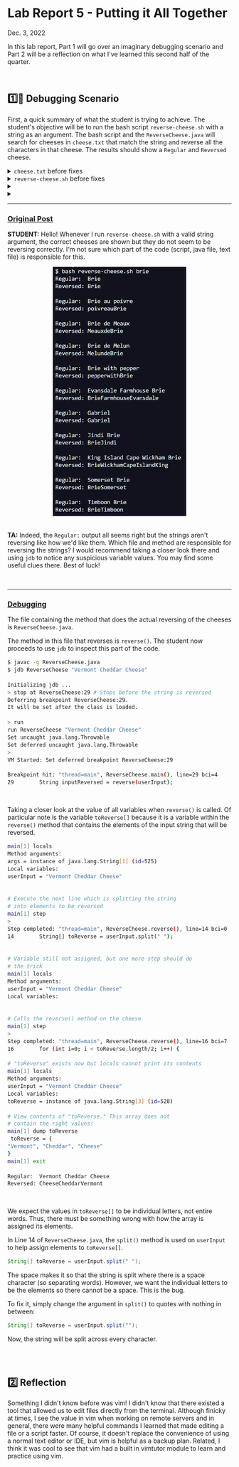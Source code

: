 # Lab Report 5 - Putting it All Together

Dec. 3, 2022

In this lab report, Part 1 will go over an imaginary debugging scenario and Part 2 will be a reflection on what I've learned this second half of the quarter.

<br>

## 1️⃣🧀 Debugging Scenario

First, a quick summary of what the student is trying to achieve. The student's objective will be to run the bash script `reverse-cheese.sh` with a string as an argument. The bash script and the `ReverseCheese.java` will search for cheeses in `cheese.txt` that match the string and reverse all the characters in that cheese. The results should show a `Regular` and `Reversed` cheese.


<details>
<summary><code>cheese.txt</code> before fixes</summary>
<pre>
Abbaye de Belloc
Abbaye de Citeaux
Abbaye du Mont des Cats
Abertam
Abondance
Acapella
Ackawi
Acorn
Adelost
Affidelice au Chablis
Afuega'l Pitu
Airag
Airedale
Aisy Cendre
Allgauer Emmentaler
Alverca
Ambert
American Cheese
.
.
.
(it's just 653 lines of cheese)
</pre>
</details>

<details>
<summary><code>reverse-cheese.sh</code> before fixes</summary>
<pre>
# Save all cheeses that contain the user's argument
# into a file called "reverse-cheese.txt"
grep -i "$1" cheese.txt > to-reverse.txt

# Compile Java file
javac ReverseCheese.java
INPUT=to-reverse.txt

# the "read" command turns each line of to-reverse.txt
# into a variable called LINE.
while read LINE
do
  # Treat the current LINE as the arg[0] for ReverseCheese
  java ReverseCheese "$LINE"
done < "$INPUT" # Take in reverse-cheese.txt as input.
</pre>
</details>

<details>
<summary></summary>

</details>

<details>
<summary></summary>

</details>


---

### __<ins>Original Post</ins>__

**STUDENT:** Hello! Whenever I run `reverse-cheese.sh` with a valid string argument, the correct cheeses are shown but they do not seem to be reversing correctly. I'm not sure which part of the code (script, java file, text file) is responsible for this.

<div align="center">
    <img src="img/lab05_symptom.png" width="300px"/>
</div>

<br>

**TA:** Indeed, the `Regular:` output all seems right but the strings aren't reversing like how we'd like them. Which file and method are responsible for reversing the strings? I would recommend taking a closer look there and using `jdb` to notice any suspicious variable values. You may find some useful clues there. Best of luck!

<br>

---

### __<ins>Debugging</ins>__

The file containing the method that does the actual reversing of the cheeses is `ReverseCheese.java`.

The method in this file that reverses is `reverse()`. The student now proceeds to use `jdb` to inspect this part of the code.

```bash
$ javac -g ReverseCheese.java
$ jdb ReverseCheese "Vermont Cheddar Cheese"

Initializing jdb ...
> stop at ReverseCheese:29 # Stops before the string is reversed
Deferring breakpoint ReverseCheese:29.
It will be set after the class is loaded.

> run
run ReverseCheese "Vermont Cheddar Cheese"
Set uncaught java.lang.Throwable
Set deferred uncaught java.lang.Throwable
>
VM Started: Set deferred breakpoint ReverseCheese:29

Breakpoint hit: "thread=main", ReverseCheese.main(), line=29 bci=4
29        String inputReversed = reverse(userInput);
```

<br>

Taking a closer look at the value of all variables when `reverse()` is called. Of particular note is the variable `toReverse[]` because it is a variable within the `reverse()` method that contains the elements of the input string that will be reversed.

```bash
main[1] locals
Method arguments:
args = instance of java.lang.String[1] (id=525)
Local variables:
userInput = "Vermont Cheddar Cheese"


# Execute the next line which is splitting the string
# into elements to be reversed
main[1] step
>
Step completed: "thread=main", ReverseCheese.reverse(), line=14 bci=0
14        String[] toReverse = userInput.split(" ");


# Variable still not assigned, but one more step should do
# the trick
main[1] locals
Method arguments:
userInput = "Vermont Cheddar Cheese"
Local variables:


# Calls the reverse() method on the cheese
main[1] step
>
Step completed: "thread=main", ReverseCheese.reverse(), line=16 bci=7
16        for (int i=0; i < toReverse.length/2; i++) {

# "toReverse" exists now but locals cannot print its contents
main[1] locals
Method arguments:
userInput = "Vermont Cheddar Cheese"
Local variables:
toReverse = instance of java.lang.String[3] (id=528)

# View contents of "toReverse." This array does not
# contain the right values!
main[1] dump toReverse
 toReverse = {
"Vermont", "Cheddar", "Cheese"
}
main[1] exit

Regular:  Vermont Cheddar Cheese
Reversed: CheeseCheddarVermont
```

<br>

We expect the values in `toReverse[]` to be individual letters, not entire words. Thus, there must be something wrong with how the array is assigned its elements.

In Line 14 of  `ReverseCheese.java`, the `split()` method is used on `userInput` to help assign elements to `toReverse[]`.

```java
String[] toReverse = userInput.split(" ");
```

The space makes it so that the string is split where there is a space character (so separating words). However, we want the individual letters to be the elements so there cannot be a space. This is the bug.

To fix it, simply change the argument in `split()` to quotes with nothing in between:

```java
String[] toReverse = userInput.split("");
```

Now, the string will be split across every character.

<br>

```
```

## 2️⃣ Reflection

Something I didn't know before was vim! I didn't know that there existed a tool that allowed us to edit files directly from the terminal. Although finicky at times, I see the value in vim when working on remote servers and in general, there were many helpful commands I learned that made editing a file or a script faster. Of course, it doesn't replace the convenience of using a normal text editor or IDE, but vim is helpful as a backup plan. Related, I think it was cool to see that vim had a built in vimtutor module to learn and practice using vim.